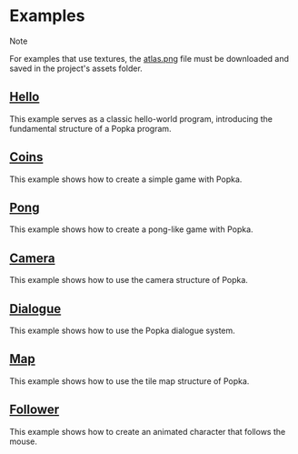 # Examples

> [!NOTE]
> For examples that use textures, the [atlas.png](atlas.png) file must be downloaded and saved in the project's assets folder.

## [Hello](hello.d)

This example serves as a classic hello-world program, introducing the fundamental structure of a Popka program.

## [Coins](coins.d)

This example shows how to create a simple game with Popka.

## [Pong](pong.d)

This example shows how to create a pong-like game with Popka.

## [Camera](camera.d)

This example shows how to use the camera structure of Popka.

## [Dialogue](dialogue.d)

This example shows how to use the Popka dialogue system.

## [Map](map.d)

This example shows how to use the tile map structure of Popka.

## [Follower](follower.d)

This example shows how to create an animated character that follows the mouse.
